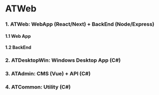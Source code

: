 ﻿# ATWeb

### 1. ATWeb: WebApp (React/Next) + BackEnd (Node/Express)
#### 1.1 Web App
#### 1.2 BackEnd

### 2. ATDesktopWin: Windows Desktop App (C#)

### 3. ATAdmin: CMS (Vue) + API (C#)

### 4. ATCommon: Utility (C#)

